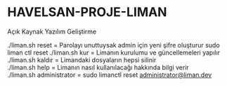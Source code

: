 # HAVELSAN-PROJE-LIMAN
Açık Kaynak Yazılım Geliştirme 

./liman.sh reset <mail> = Parolayı unuttuysak admin için yeni şifre oluşturur  sudo liman ctl reset <mail>
./liman.sh kur    = Limanın kurulumu ve güncellemeleri yapılır              
./liman.sh kaldır = Limandaki dosyaların hepsi silinir                  
./liman.sh help   = Limanın nasıl kullanılacağı hakkında bilgi verir                    
./liman.sh administrator = sudo limanctl reset administrator@liman.dev                  
